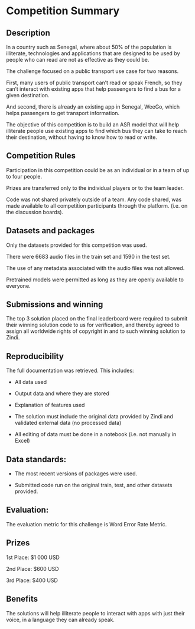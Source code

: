 # Competition Summary

## Description

In a country such as Senegal, where about 50% of the population is illiterate, technologies and applications that are designed to be used by people who can read are not as effective as they could be.

The challenge focused on a public transport use case for two reasons.

First, many users of public transport can’t read or speak French, so they can’t interact with existing apps that help passengers to find a bus for a given destination. 

And second, there is already an existing app in Senegal, WeeGo, which helps passengers to get transport information.

The objective of this competition is to build an ASR model that will help illiterate people use existing apps to find which bus they can take to reach their destination, without having to know how to read or write.



## Competition Rules

Participation in this competition could be as an individual or in a team of up to four people.

Prizes are transferred only to the individual players or to the team leader.

Code was not shared privately outside of a team. Any code shared, was made available to all competition participants through the platform. (i.e. on the discussion boards).



## Datasets and packages

Only the datasets provided for this competition was used.

There were 6683 audio files in the train set and 1590 in the test set.

The use of any metadata associated with the audio files was not allowed.

Pretrained models were permitted as long as they are openly available to everyone.



## Submissions and winning

The top 3 solution placed on the final leaderboard were required to submit their winning solution code to us for verification, and thereby agreed to assign all worldwide rights of copyright in and to such winning solution to Zindi.



## Reproducibility

The full documentation was retrieved. This includes:
- All data used

- Output data and where they are stored

- Explanation of features used

- The solution must include the original data provided by Zindi and validated external data (no processed data)

- All editing of data must be done in a notebook (i.e. not manually in Excel)



## Data standards:

- The most recent versions of packages were used.

- Submitted code run on the original train, test, and other datasets provided.



## Evaluation:

The evaluation metric for this challenge is Word Error Rate Metric.



## Prizes

1st Place: $1 000 USD

2nd Place: $600 USD

3rd Place: $400 USD



## Benefits

The solutions will help illiterate people to interact with apps with just their voice, in a language they can already speak.

